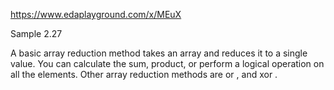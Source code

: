 https://www.edaplayground.com/x/MEuX

Sample 2.27

A basic array reduction method takes an array and reduces it to a single value. You can calculate the sum, product, or perform a logical
operation on all the elements. Other array reduction methods are or , and xor .
